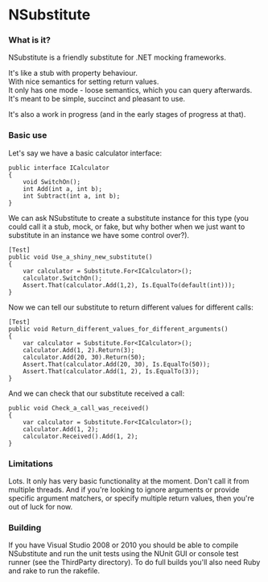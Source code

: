 NSubstitute
========

### What is it?

NSubstitute is a friendly substitute for .NET mocking frameworks.

It's like a stub with property behaviour.  
With nice semantics for setting return values.  
It only has one mode - loose semantics, which you can query afterwards.  
It's meant to be simple, succinct and pleasant to use.  

It's also a work in progress (and in the early stages of progress at that).

### Basic use

Let's say we have a basic calculator interface:

	public interface ICalculator
	{
		void SwitchOn();
		int Add(int a, int b);
		int Subtract(int a, int b);
	}

We can ask NSubstitute to create a substitute instance for this type (you could call it a stub, mock, or fake, but why bother when we just want to substitute in an instance we have some control over?).

	[Test]
	public void Use_a_shiny_new_substitute()
	{
		var calculator = Substitute.For<ICalculator>();
		calculator.SwitchOn();
		Assert.That(calculator.Add(1,2), Is.EqualTo(default(int)));
	}

Now we can tell our substitute to return different values for different calls:

	[Test]
	public void Return_different_values_for_different_arguments()
	{
		var calculator = Substitute.For<ICalculator>();
		calculator.Add(1, 2).Return(3);
		calculator.Add(20, 30).Return(50);
		Assert.That(calculator.Add(20, 30), Is.EqualTo(50));
		Assert.That(calculator.Add(1, 2), Is.EqualTo(3));
	}

And we can check that our substitute received a call:

	public void Check_a_call_was_received()
	{
		var calculator = Substitute.For<ICalculator>();
		calculator.Add(1, 2);
		calculator.Received().Add(1, 2);            
	}

### Limitations

Lots. It only has very basic functionality at the moment. Don't call it from multiple threads. And if you're looking to ignore arguments or provide specific argument matchers, or specify multiple return values, then you're out of luck for now.

### Building

If you have Visual Studio 2008 or 2010 you should be able to compile NSubstitute and run the unit tests using the NUnit GUI or console test runner (see the ThirdParty directory).
To do full builds you'll also need Ruby and rake to run the rakefile.

